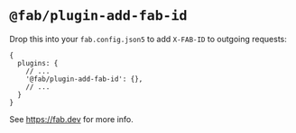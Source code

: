 # `@fab/plugin-add-fab-id`

Drop this into your `fab.config.json5` to add `X-FAB-ID` to outgoing requests:

```json5
{
  plugins: {
    // ...
    '@fab/plugin-add-fab-id': {},
    // ...
  }
}
```

See https://fab.dev for more info.
